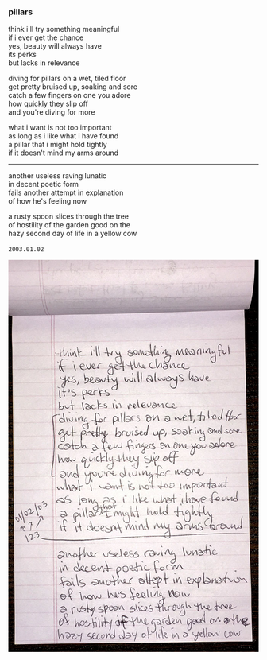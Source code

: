 ### pillars

think i'll try something meaningful \
if i ever get the chance \
yes, beauty will always have \
its perks \
but lacks in relevance

diving for pillars on a wet, tiled floor \
get pretty bruised up, soaking and sore \
catch a few fingers on one you adore \
how quickly they slip off \
and you're diving for more

what i want is not too important \
as long as i like what i have found \
a pillar that i might hold tightly \
if it doesn't mind my arms around

---

another useless raving lunatic \
in decent poetic form \
fails another attempt in explanation \
of how he's feeling now

a rusty spoon slices through the tree \
of hostility of the garden good on the \
hazy second day of life in a yellow cow

`2003.01.02`

![image](11.pillars.jpg)

